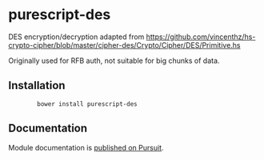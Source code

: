 # purescript-des

DES encryption/decryption adapted from https://github.com/vincenthz/hs-crypto-cipher/blob/master/cipher-des/Crypto/Cipher/DES/Primitive.hs

Originally used for RFB auth, not suitable for big chunks of data.

## Installation

```
        bower install purescript-des
```

## Documentation

Module documentation is [published on Pursuit](http://pursuit.purescript.org/packages/purescript-des).